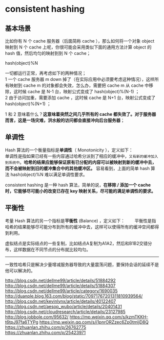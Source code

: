 # consistent hashing
## 基本场景
比如你有 N 个 cache 服务器（后面简称 cache ），那么如何将一个对象 object 映射到 N 个 cache 上呢，你很可能会采用类似下面的通用方法计算 object 的 hash 值，然后均匀的映射到到 N 个 cache；

hash(object)%N

一切都运行正常，再考虑如下的两种情况；  
1 一个 cache 服务器 m down 掉了（在实际应用中必须要考虑这种情况），这样所有映射到 cache m 的对象都会失效，怎么办，需要把 cache m 从 cache 中移除，这时候 cache 是 N-1 台，映射公式变成了 hash(object)%(N-1) ；  
2 由于访问加重，需要添加 cache ，这时候 cache 是 N+1 台，映射公式变成了 hash(object)%(N+1) ；  

1 和 2 意味着什么？**这意味着突然之间几乎所有的 cache 都失效了。对于服务器而言，这是一场灾难，洪水般的访问都会直接冲向后台服务器**；


## 单调性
Hash 算法的一个衡量指标是**单调性**（ Monotonicity ），定义如下：  
    单调性是指如果已经有一些内容通过哈希分派到了相应的缓冲中，`又有新的缓冲加入到系统中`。**哈希的结果应能够保证原有已分配的内容可以被映射到新的缓冲中去，而不会被映射到旧的缓冲集合中的其他缓冲区。** 
容易看到，上面的简单 hash 算法 hash(object)%N 难以满足单调性要求。  


consistent hashing 是一种 hash 算法，简单的说，**在移除 / 添加一个 cache 时，它能够尽可能小的改变已存在 key 映射关系，尽可能的满足单调性的要求。**

## 平衡性
考量 Hash 算法的另一个指标是**平衡性** (Balance) ，定义如下： 
　　平衡性是指哈希的结果能够尽可能分布到所有的缓冲中去，这样可以使得所有的缓冲空间都得到利用。

虚拟结点是实际结点的一些复制，比如结点A复制为A1A2，然后和B1B2交错分布，这样数据在不同节点的分布就比较均匀。

----
一致性哈希只是解决少量增减服务器导致的大量震荡问题，要保持会话的延续不是他可以解决的。


<!-- http://shuofenglxy.iteye.com/blog/1188422 -->
<!-- http://blog.csdn.net/dellme99/article/details/14168263 -->
<!-- http://blog.csdn.net/dellme99/article/details/14162159 -->
<!-- http://blog.csdn.net/dellme99/article/details/15432249 -->
http://blog.csdn.net/dellme99/article/details/51884292
http://blog.csdn.net/dellme99/article/details/51884307
http://blog.csdn.net/dellme99/article/category/1690035
http://duanple.blog.163.com/blog/static/70971767201311810939564/
http://blog.csdn.net/kevinlynx/article/details/40122407
http://blog.csdn.net/aesop_wubo/article/details/20401431
http://blog.csdn.net/cloudresearch/article/details/23127985
http://blog.jobbole.com/95632/
https://mp.weixin.qq.com/s/kzmTKKH-t6tpJ97fa6TYPg
https://mp.weixin.qq.com/s/i1pnrORZzec6Zp0tmljD8Q
https://zhuanlan.zhihu.com/p/26762775
https://zhuanlan.zhihu.com/p/25423971


